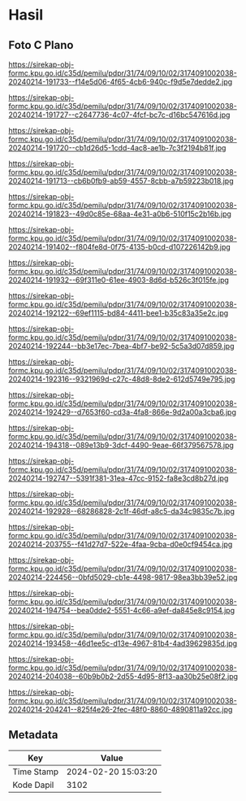 # Hasil

## Foto C Plano

https://sirekap-obj-formc.kpu.go.id/c35d/pemilu/pdpr/31/74/09/10/02/3174091002038-20240214-191733--f14e5d06-4f65-4cb6-940c-f9d5e7dedde2.jpg

https://sirekap-obj-formc.kpu.go.id/c35d/pemilu/pdpr/31/74/09/10/02/3174091002038-20240214-191727--c2647736-4c07-4fcf-bc7c-d16bc547616d.jpg

https://sirekap-obj-formc.kpu.go.id/c35d/pemilu/pdpr/31/74/09/10/02/3174091002038-20240214-191720--cb1d26d5-1cdd-4ac8-ae1b-7c3f2194b81f.jpg

https://sirekap-obj-formc.kpu.go.id/c35d/pemilu/pdpr/31/74/09/10/02/3174091002038-20240214-191713--cb6b0fb9-ab59-4557-8cbb-a7b59223b018.jpg

https://sirekap-obj-formc.kpu.go.id/c35d/pemilu/pdpr/31/74/09/10/02/3174091002038-20240214-191823--49d0c85e-68aa-4e31-a0b6-510f15c2b16b.jpg

https://sirekap-obj-formc.kpu.go.id/c35d/pemilu/pdpr/31/74/09/10/02/3174091002038-20240214-191402--f804fe8d-0f75-4135-b0cd-d107226142b9.jpg

https://sirekap-obj-formc.kpu.go.id/c35d/pemilu/pdpr/31/74/09/10/02/3174091002038-20240214-191932--69f311e0-61ee-4903-8d6d-b526c3f015fe.jpg

https://sirekap-obj-formc.kpu.go.id/c35d/pemilu/pdpr/31/74/09/10/02/3174091002038-20240214-192122--69ef1115-bd84-4411-bee1-b35c83a35e2c.jpg

https://sirekap-obj-formc.kpu.go.id/c35d/pemilu/pdpr/31/74/09/10/02/3174091002038-20240214-192244--bb3e17ec-7bea-4bf7-be92-5c5a3d07d859.jpg

https://sirekap-obj-formc.kpu.go.id/c35d/pemilu/pdpr/31/74/09/10/02/3174091002038-20240214-192316--9321969d-c27c-48d8-8de2-612d5749e795.jpg

https://sirekap-obj-formc.kpu.go.id/c35d/pemilu/pdpr/31/74/09/10/02/3174091002038-20240214-192429--d7653f60-cd3a-4fa8-866e-9d2a00a3cba6.jpg

https://sirekap-obj-formc.kpu.go.id/c35d/pemilu/pdpr/31/74/09/10/02/3174091002038-20240214-194318--089e13b9-3dcf-4490-9eae-66f379567578.jpg

https://sirekap-obj-formc.kpu.go.id/c35d/pemilu/pdpr/31/74/09/10/02/3174091002038-20240214-192747--5391f381-31ea-47cc-9152-fa8e3cd8b27d.jpg

https://sirekap-obj-formc.kpu.go.id/c35d/pemilu/pdpr/31/74/09/10/02/3174091002038-20240214-192928--68286828-2c1f-46df-a8c5-da34c9835c7b.jpg

https://sirekap-obj-formc.kpu.go.id/c35d/pemilu/pdpr/31/74/09/10/02/3174091002038-20240214-203755--f41d27d7-522e-4faa-9cba-d0e0cf9454ca.jpg

https://sirekap-obj-formc.kpu.go.id/c35d/pemilu/pdpr/31/74/09/10/02/3174091002038-20240214-224456--0bfd5029-cb1e-4498-9817-98ea3bb39e52.jpg

https://sirekap-obj-formc.kpu.go.id/c35d/pemilu/pdpr/31/74/09/10/02/3174091002038-20240214-194754--bea0dde2-5551-4c66-a9ef-da845e8c9154.jpg

https://sirekap-obj-formc.kpu.go.id/c35d/pemilu/pdpr/31/74/09/10/02/3174091002038-20240214-193458--46d1ee5c-d13e-4967-81b4-4ad39629835d.jpg

https://sirekap-obj-formc.kpu.go.id/c35d/pemilu/pdpr/31/74/09/10/02/3174091002038-20240214-204038--60b9b0b2-2d55-4d95-8f13-aa30b25e08f2.jpg

https://sirekap-obj-formc.kpu.go.id/c35d/pemilu/pdpr/31/74/09/10/02/3174091002038-20240214-204241--825f4e26-2fec-48f0-8860-4890811a92cc.jpg


## Metadata

| Key        | Value               |
| ---------- | ------------------- |
| Time Stamp | 2024-02-20 15:03:20 |
| Kode Dapil | 3102                |



